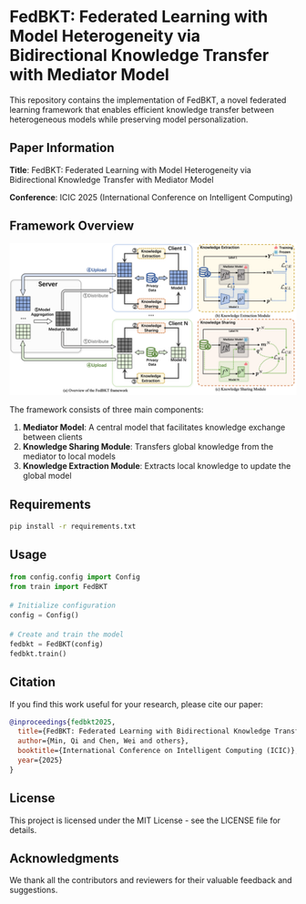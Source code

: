 # FedBKT: Federated Learning with Model Heterogeneity via Bidirectional Knowledge Transfer with Mediator Model

This repository contains the implementation of FedBKT, a novel federated learning framework that enables efficient knowledge transfer between heterogeneous models while preserving model personalization.

## Paper Information

**Title**: FedBKT: Federated Learning with Model Heterogeneity via Bidirectional Knowledge Transfer with Mediator Model


**Conference**: ICIC 2025 (International Conference on Intelligent Computing)

## Framework Overview

<div align="center">
<img src="figures/frame.png" width="800px">
</div>

The framework consists of three main components:
1. **Mediator Model**: A central model that facilitates knowledge exchange between clients
2. **Knowledge Sharing Module**: Transfers global knowledge from the mediator to local models
3. **Knowledge Extraction Module**: Extracts local knowledge to update the global model


## Requirements

```bash
pip install -r requirements.txt
```

## Usage

```python
from config.config import Config
from train import FedBKT

# Initialize configuration
config = Config()

# Create and train the model
fedbkt = FedBKT(config)
fedbkt.train()
```

## Citation

If you find this work useful for your research, please cite our paper:

```bibtex
@inproceedings{fedbkt2025,
  title={FedBKT: Federated Learning with Bidirectional Knowledge Transfer},
  author={Min, Qi and Chen, Wei and others},
  booktitle={International Conference on Intelligent Computing (ICIC)},
  year={2025}
}
```

## License

This project is licensed under the MIT License - see the LICENSE file for details.

## Acknowledgments

We thank all the contributors and reviewers for their valuable feedback and suggestions. 
